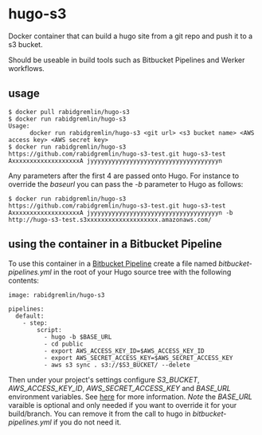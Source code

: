 # hugo-s3
Docker container that can build a hugo site from a git repo and push it to a s3 bucket.

Should be useable in build tools such as Bitbucket Pipelines and Werker workflows.

## usage

```
$ docker pull rabidgremlin/hugo-s3
$ docker run rabidgremlin/hugo-s3
Usage:
      docker run rabidgremlin/hugo-s3 <git url> <s3 bucket name> <AWS access key> <AWS secret key>
$ docker run rabidgremlin/hugo-s3 https://github.com/rabidgremlin/hugo-s3-test.git hugo-s3-test AxxxxxxxxxxxxxxxxxxxA jyyyyyyyyyyyyyyyyyyyyyyyyyyyyyyyyyyyyn
```

Any parameters after the first 4 are passed onto Hugo. For instance to override the *baseurl* you can pass the *-b* parameter to Hugo as follows:

```
$ docker run rabidgremlin/hugo-s3 https://github.com/rabidgremlin/hugo-s3-test.git hugo-s3-test AxxxxxxxxxxxxxxxxxxxA jyyyyyyyyyyyyyyyyyyyyyyyyyyyyyyyyyyyyn -b http://hugo-s3-test.s3xxxxxxxxxxxxxxxxxxxx.amazonaws.com/
```

## using the container in a Bitbucket Pipeline
To use this container in a [Bitbucket Pipeline](https://confluence.atlassian.com/bitbucket/bitbucket-pipelines-beta-792496469.html) create a file named _bitbucket-pipelines.yml_ in the root of your Hugo source tree with the following contents:

```
image: rabidgremlin/hugo-s3

pipelines:
  default:
    - step:
        script:          
          - hugo -b $BASE_URL
          - cd public
          - export AWS_ACCESS_KEY_ID=$AWS_ACCESS_KEY_ID
          - export AWS_SECRET_ACCESS_KEY=$AWS_SECRET_ACCESS_KEY
          - aws s3 sync . s3://$S3_BUCKET/ --delete
```

Then under your project's settings configure _S3_BUCKET_, _AWS_ACCESS_KEY_ID_, _AWS_SECRET_ACCESS_KEY_ and _BASE_URL_ environment variables. See [here](https://confluence.atlassian.com/bitbucket/environment-variables-in-bitbucket-pipelines-794502608.html) for more information. *Note* the _BASE_URL_ varaible is optional and only needed if you want to override it for your build/branch. You can remove it from the call to hugo in _bitbucket-pipelines.yml_ if you do not need it.

